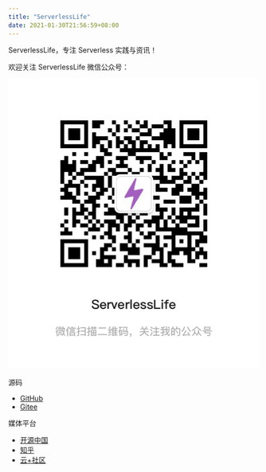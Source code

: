 ```yaml
---
title: "ServerlessLife"
date: 2021-01-30T21:56:59+08:00
---
```


ServerlessLife，专注 Serverless 实践与资讯！

欢迎关注 ServerlessLife 微信公众号：


![wechat](/images/wechat.jpeg)



源码
* [GitHub](https://github.com/serverlesslife-cn/serverlesslife)
* [Gitee](https://gitee.com/serverlesslife/serverlesslife)

媒体平台
* [开源中国](https://my.oschina.net/donhui)
* [知乎](https://www.zhihu.com/people/donghui716)
* [云+社区](https://cloud.tencent.com/developer/user/5215011)
